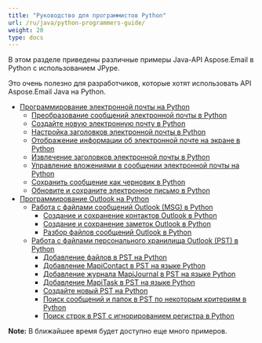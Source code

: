```yaml
---
title: "Руководство для программистов Python"
url: /ru/java/python-programmers-guide/
weight: 20
type: docs
---
```


В этом разделе приведены различные примеры Java-API Aspose.Email в Python с использованием JPype.

Это очень полезно для разработчиков, которые хотят использовать API Aspose.Email Java на Python.

- [Программирование электронной почты на Python](/email/java/programming-email-in-python/)
  - [Преобразование сообщений электронной почты в Python](/email/java/converting-email-messages-in-python/)
  - [Создайте новую электронную почту в Python](/email/java/create-new-email-in-python/)
  - [Настройка заголовков электронной почты в Python](/email/java/customizing-email-headers-in-python/)
  - [Отображение информации об электронной почте на экране в Python](/email/java/displaying-email-information-on-screen-in-python/)
  - [Извлечение заголовков электронной почты в Python](/email/java/extracting-email-headers-in-python/)
  - [Управление вложениями в сообщении электронной почты на Python](/email/java/manage-attachments-in-email-message-in-python/)
  - [Сохранить сообщение как черновик в Python](/email/java/save-message-as-draft-in-python/)
  - [Обновите и сохраните электронное письмо в Python](/email/java/update-and-save-an-email-in-python/)
- [Программирование Outlook на Python](/email/java/programming-outlook-in-python/)
  - [Работа с файлами сообщений Outlook (MSG) в Python](/email/java/working-with-outlook-messagemsg-files-in-python/)
    - [Создание и сохранение контактов Outlook в Python](/email/java/creating-and-saving-outlook-contacts-in-python/)
    - [Создание и сохранение заметок Outlook в Python](/email/java/creating-and-saving-outlook-notes-in-python/)
    - [Разбор файлов сообщений Outlook в Python](/email/java/parsing-outlook-message-files-in-python/)
  - [Работа с файлами персонального хранилища Outlook (PST) в Python](/email/java/working-with-outlook-personal-storagepst-files-in-python/)
    - [Добавление файлов в PST на Python](/email/java/adding-files-to-pst-in-python/)
    - [Добавление MapiContact в PST на языке Python](/email/java/adding-mapicontact-to-pst-in-python/)
    - [Добавление журнала MapiJournal в PST на языке Python](/email/java/adding-mapijournal-to-pst-in-python/)
    - [Добавление MapiTask в PST на языке Python](/email/java/adding-mapitask-to-pst-in-python/)
    - [Создайте новый PST на Python](/email/java/create-new-pst-in-python/)
    - [Поиск сообщений и папок в PST по некоторым критериям в Python](/email/java/search-messages-and-folders-in-a-pst-by-some-criteria-in-python/)
    - [Поиск строк в PST с игнорированием регистра в Python](/email/java/string-searching-in-pst-with-ignore-case-in-python/)

**Note:** В ближайшее время будет доступно еще много примеров.
